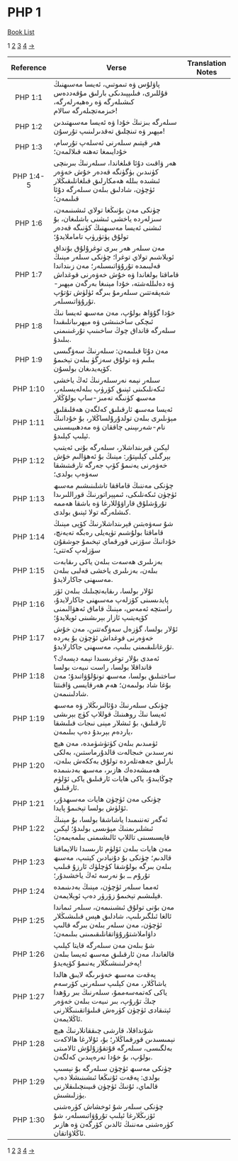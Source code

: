 # PHP 1
[Book List](../README.md)

1 [2](./chapter_2.md) [3](./chapter_3.md) [4](./chapter_4.md) [->](./chapter_2.md)

| Reference | Verse | Translation Notes |
|:---------:|-------|-------------------|
|PHP 1:1|پاۋلۇس ۋە تىموتىي، ئەيسا مەسىھنىڭ قۇللىرى، فىلىپپىدىكى بارلىق مۇقەددەس كىشىلەرگە ۋە رەھبەرلەرگە، خىزمەتچىلەرگە سالام!||
|PHP 1:2|سىلەرگە بىزنىڭ خۇدا ۋە ئەيسا مەسىھتىدىن مېھىر ۋە تىنچلىق تەقدىرلىنىپ تۇرسۇن!||
|PHP 1:3|ھەر قېتىم سىلەرنى ئەسلەپ تۇرسام، خۇدايىمغا تەھنە قىلالمەن؛||
|PHP 1:4-5|ھەر ۋاقىت دۇئا قىلغاندا، سىلەرنىڭ بىرىنچى كۈنىدىن بۈگۈنگە قەدەر خۇش خەۋەر ئىشىدە بىللە ھەمكارلىق قىلغانلىقىڭلار ئۈچۈن، شادلىق بىلەن سىلەرگە دۇئا قىلىمەن؛||
|PHP 1:6|چۈنكى مەن بۇنىڭغا تولاي ئىشىنىمەن، سىزلەردە ياخشى ئىشنى باشلىغان، بۇ ئىشنى ئەيسا مەسىھنىڭ كۈنىگە قەدەر تولۇق پۈتۈرۈپ تاماملايدۇ؛||
|PHP 1:7|مەن سىلەر ھەر بىرى توغرۇلۇق بۇنداق ئويلاشىم تولاي توغرا؛ چۈنكى سىلەر مېنىڭ قەلبىمدە تۇرۇۋاتىسىلەر؛ مەن زىنداندا قاماقتا بولغاندا ۋە خۇش خەۋەرنى قوغداش ۋە دەلىللەشتە، خۇدا مېنىغا بەرگەن مېھىر-شەپقەتتىن سىلەرمۇ بىرگە ئۈلۈش تۇتۇپ تۇرۇۋاتىسىلەر.||
|PHP 1:8|خۇدا گۇۋاھ بولۇپ، مەن مەسىھ ئەيسا نىڭ ئىچكى ساخىنىشى ۋە مېھرىبانلىقىدا سىلەرگە قانداق چوڭ ساخىنىپ تۇرغىنىمنى بىلىدۇ.||
|PHP 1:9|مەن دۇئا قىلىمەن: سىلەرنىڭ سەۋگىسى بىلىم ۋە تولۇق سەزگۈ بىلەن تېخىمۇ كۆپەيدىغان بولسۇن.||
|PHP 1:10|سىلەر نېمە نەرسىلەرنىڭ ئەڭ ياخشى ئىكەنلىكىنى ئېنىق كۆرۈپ بىلەلەيسىلەر، مەسىھ كۈنىگە تەمىز-ساپ بولۇڭلار||
|PHP 1:11|ئەيسا مەسىھ ئارقىلىق كەلگەن ھەقلىقلىق مېۋىلىرى بىلەن تولدۇرۇلساڭلار، بۇ خۇدانىڭ نام-شەرىپىنى چاققان ۋە مەدھىيىسىنى ئېلىپ كېلىدۇ.||
|PHP 1:12|لېكىن قېرىنداشلار، سىلەرگە بۇنى ئەيتىپ بېرگىلى كېلىپتۇر: مېنىڭ بۇ ئەھۋالىم خۇش خەۋەرنى يەنىمۇ كۆپ جەرگە تارقىتىشقا سەۋەپ بولدى؛||
|PHP 1:13|چۈنكى مەننىڭ قاماققا تاشلىنىشىم مەسىھ ئۈچۈن ئىكەنلىكى، ئىمپېراتورنىڭ قوراللىرىدا تۇرۇشلۇق قاراۋۇللارغا ۋە باشقا ھەممە كىشلەرگە تولا ئېنىق بولدى.||
|PHP 1:14|شۇ سەۋەبتىن قېرىنداشلارنىڭ كۆپى مېنىڭ قاماقتا بولۇشىم تۈپەيلى رەبگە تەيەنچ، خۇدانىڭ سۆزنى قورقماي تېخىمۇ جوشقۇن سۆزلەپ كەتتى؛||
|PHP 1:15|بەزىلىرى ھەسەت بىلەن ياكى رىقابەت بىلەن، بەزىلىرى ياخشى قەلبى بىلەن مەسىھنى جاكارلايدۇ.||
|PHP 1:16|ئۇلار بولسا، رىقابەتچىلىك بىلەن ئۆز پايدىسىنى كۆزلەپ مەسىھنى جاكارلايدۇ، راستچە ئەمەس، مېنىڭ قاماق ئەھۋالىمنى كۆپەيتىپ ئازار بېرىشىنى ئويلايدۇ؛||
|PHP 1:17|ئۇلار بولسا، گۈزەل سەۋگەتتىن، مەن خۇش خەۋەرنى قوغداش ئۈچۈن بۇ يەردە تۇرغانلىقىمنى بىلىپ، مەسىھنى جاكارلايدۇ.||
|PHP 1:18|ئەمدى بۇلار توغرىسىدا نېمە دېسەك؟ قانداقلا بولسا، راست نىيەت بولسا ساختىلىق بولسا، مەسىھ تونۇلۇۋاتىدۇ؛ مەن بۇغا شاد بولىمەن؛ ھەم ھەرقايسى ۋاقىتتا شادلىنىمەن.||
|PHP 1:19|چۈنكى سىلەرنىڭ دۇئالىرىڭلار ۋە مەسىھ ئەيسا نىڭ روھىنىڭ قوللاپ كۈچ بېرىشى ئارقىلىق، بۇ ئىشلار مېنى نىجات قىلىشقا ياردەم بېرىدۇ دەپ بىلىمەن،||
|PHP 1:20|ئۈمىدىم بىلەن كۈتۈشۈمدە، مەن ھېچ نەرسىدىن خىجالەت قالدۇرماستىن، بەلكى بارلىق جەھەتلەردە تولۇق بەككەش بىلەن، ھەمىشەدەك ھازىر، مەسىھ بەدىنىمدە چوڭايىدۇ، ياكى ھايات ئارقىلىق ياكى ئۆلۈم ئارقىلىق.||
|PHP 1:21|چۈنكى مەن ئۈچۈن ھايات مەسىھدۇر، ئۆلۈش بولسا تېخىمۇ پايدا.||
|PHP 1:22|ئەگەر تەننىمىدا ياشاشقا بولسا، بۇ مېنىڭ ئىشلىرىمنىڭ مېۋىسى بولىدۇ؛ لېكىن قايسىسىنى تاللاپ ئالىشىمنى بىلمەيمەن؛||
|PHP 1:23|مەن ھايات بىلەن ئۆلۈم ئارىسىدا تالايماقتا قالدىم؛ چۈنكى بۇ دۇنيادىن كېتىپ، مەسىھ بىلەن بىرگە بولۇشقا كۈچلۈك ئارزۇ قىلىپ تۇرۇم ــ بۇ نەرسە ئەڭ ياخشىدۇر؛||
|PHP 1:24|ئەمما سىلەر ئۈچۈن، مېنىڭ بەدىنىمدە قېلىشىم تېخىمۇ زۆرۈر دەپ ئويلايمەن.||
|PHP 1:25|مەن بۇنى تولۇق ئىشىنىمەن، سىلەر ئىماندا ئالغا ئىلگىرىلىپ، شادلىق ھېس قىلىشىڭلار ئۈچۈن، مەن سىلەر بىلەن بىرگە قالىپ داۋاملاشتۇرۇۋاتقانلىقىمىنى بىلىمەن؛||
|PHP 1:26|شۇ بىلەن مەن سىلەرگە قايتا كېلىپ قالغاندا، مەن ئارقىلىق مەسىھ ئەيسا بىلەن پەخرلىنىشىڭلار يەنىمۇ كۆپەيدۇ!||
|PHP 1:27|پەقەت مەسىھ خەۋىرىگە لايىق ھالدا ياشاڭلار، مەن كېلىپ سىلەرنى كۆرسەم ياكى كەتمەسەممۇ، سىلەرنىڭ بىر رۇھدا چىڭ تۇرۇپ، بىر نىيەت بىلەن خەۋەر ئېتىقادى ئۈچۈن كۈرەش قىلىۋاتقىنىڭلارنى ئاڭلايمەن.||
|PHP 1:28|شۇنداقلا، قارشى چىققانلارنىڭ ھېچ نېمىسىدىن قورقماڭلار؛ بۇ، ئۇلارغا ھالاكەت بەلگىسى، سىلەرگە قۇتقۇزۇلۇش ئالامىتى بولۇپ، بۇ خۇدا تەرەپىدىن كەلگەن.||
|PHP 1:29|چۈنكى مەسىھ ئۈچۈن سىلەرگە بۇ نېسىپ بولدى: پەقەت ئۇنىڭغا ئىشىنىشلا دەپ قالماي، ئۇنىڭ ئۈچۈن قىيىنچىلىقلارنى يۈزلىشىش.||
|PHP 1:30|چۈنكى سىلەر شۇ ئوخشاش كۈرەشنى ئۆزىڭلارغا ئېلىپ تۇرۇۋاتىسىلەر، شۇ كۈرەشنى مەننىڭ ئالدىن كۆرگەن ۋە ھازىر ئاڭلاۋاتقان.||


1 [2](./chapter_2.md) [3](./chapter_3.md) [4](./chapter_4.md) [->](./chapter_2.md)